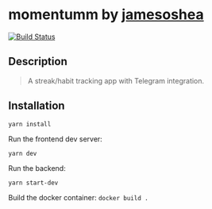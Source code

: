 # momentumm by <a href="https://github.com/jamesoshea">jamesoshea</a>

[![Build Status](https://travis-ci.com/jamesoshea/momentumm.svg?branch=master)](https://travis-ci.com/jamesoshea/momentumm)

## Description

> A streak/habit tracking app with Telegram integration.

## Installation

`yarn install`

Run the frontend dev server:

`yarn dev`

Run the backend:

`yarn start-dev`

Build the docker container:
`docker build .`
